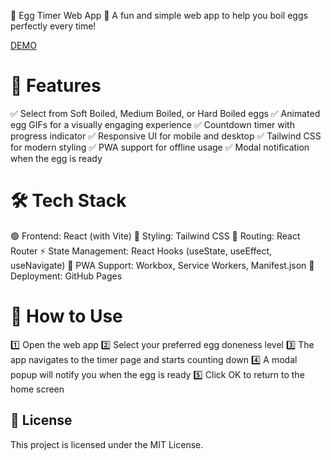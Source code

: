 🥚 Egg Timer Web App
🚀 A fun and simple web app to help you boil eggs perfectly every time!

[DEMO](https://ruksinadev.github.io/egg-boiler/)

# 🌟 Features
✅ Select from Soft Boiled, Medium Boiled, or Hard Boiled eggs
✅ Animated egg GIFs for a visually engaging experience
✅ Countdown timer with progress indicator
✅ Responsive UI for mobile and desktop
✅ Tailwind CSS for modern styling
✅ PWA support for offline usage
✅ Modal notification when the egg is ready

# 🛠 Tech Stack
🟢 Frontend: React (with Vite)
🎨 Styling: Tailwind CSS
🔗 Routing: React Router
⚡ State Management: React Hooks (useState, useEffect, useNavigate)
📲 PWA Support: Workbox, Service Workers, Manifest.json
🚀 Deployment: GitHub Pages


# 🎯 How to Use
1️⃣ Open the web app
2️⃣ Select your preferred egg doneness level
3️⃣ The app navigates to the timer page and starts counting down
4️⃣ A modal popup will notify you when the egg is ready
5️⃣ Click OK to return to the home screen

## 📜 License
This project is licensed under the MIT License.